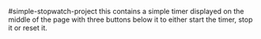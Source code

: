 #simple-stopwatch-project
this contains a simple timer displayed on the middle of the page with three buttons below it to either start the timer, stop it or reset it.
